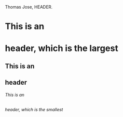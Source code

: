 Thomas Jose, HEADER.
# This is an <h1> header, which is the largest
## This is an <h2> header
###### This is an <h6> header, which is the smallest
